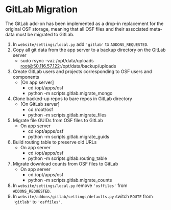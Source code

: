 # GitLab Migration

The GitLab add-on has been implemented as a drop-in replacement for the
original OSF storage, meaning that all OSF files and their associated meta-
data must be migrated to GitLab.

1. In `website/settings/local.py` add `'gitlab'` to `ADDONS_REQUESTED`.
2. Copy all git data from the app server to a backup directory on the GitLab server
    * sudo rsync -vaz /opt/data/uploads root@50.116.57.122:/opt/data/backup/uploads
3. Create GitLab users and projects corresponding to OSF users and components
    * [On app server]
        * cd /opt/apps/osf
        * python -m scripts.gitlab.migrate_mongo
4. Clone backed-up repos to bare repos in GitLab directory
	* [On GitLab server]
		* cd /root/osf
		* python -m scripts.gitlab.migrate_files
5. Migrate file GUIDs from OSF files to GitLab
	* On app server
		* cd /opt/apps/osf
		* python -m scripts.gitlab.migrate_guids
6. Build routing table to preserve old URLs
	* On app server
		* cd /opt/apps/osf
		* python -m scripts.gitlab.routing_table
7. Migrate download counts from OSF files to GitLab
	* On app server
		* cd /opt/apps/osf
		* python -m scripts.gitlab.migrate_counts
8. In `website/settings/local.py` remove `'osffiles'` from `ADDONS_REQUESTED`.
9. In `website/addons/gitlab/settings/defaults.py` switch `ROUTE` from `'gitlab'` to `'osffiles'`.
